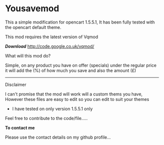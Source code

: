 Yousavemod
==========
This a simple modification for opencart 1.5.5.1, It has been fully tested with the opencart default theme.

This mod requires the latest version of Vqmod 

***Download***
http://code.google.co.uk/vqmod/

What will this mod do?

Simple, on any product you have on offer (specials) under the regular price it will add the (%) of how much you save and also the amount (£)

----------------------------------------------------------------------------------------------------------------------------------------------

Disclaimer

I can't promise that the mod will work will a custom thems you have, However these files are easy to edit so you can edit to suit your themes 
- I have tested on only version 1.5.5.1 only




Feel free to contribute to the code/file.....


****To contact me****

Please use the contact details on my github profile...
